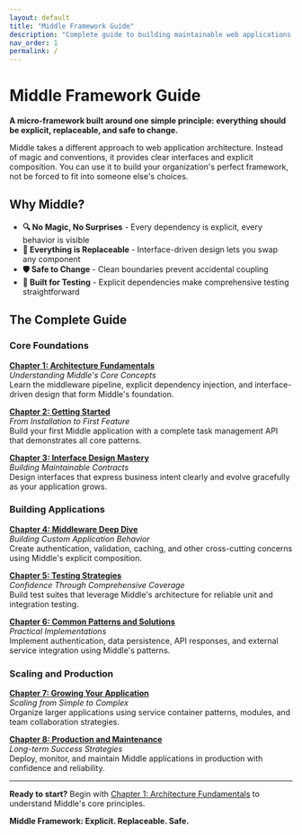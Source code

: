 ```yaml
---
layout: default
title: "Middle Framework Guide"
description: "Complete guide to building maintainable web applications with explicit architecture"
nav_order: 1
permalink: /
---
```


# Middle Framework Guide

**A micro-framework built around one simple principle: everything should be explicit, replaceable, and safe to change.**

Middle takes a different approach to web application architecture. Instead of magic and conventions, it provides clear interfaces and explicit composition. You can use it to build your organization's perfect framework, not be forced to fit into someone else's choices.

## Why Middle?

- **🔍 No Magic, No Surprises** - Every dependency is explicit, every behavior is visible
- **🔧 Everything is Replaceable** - Interface-driven design lets you swap any component
- **🛡️ Safe to Change** - Clean boundaries prevent accidental coupling
- **🧪 Built for Testing** - Explicit dependencies make comprehensive testing straightforward

## The Complete Guide

### Core Foundations
**[Chapter 1: Architecture Fundamentals](chapter1)**  
*Understanding Middle's Core Concepts*  
Learn the middleware pipeline, explicit dependency injection, and interface-driven design that form Middle's foundation.

**[Chapter 2: Getting Started](chapter2)**  
*From Installation to First Feature*  
Build your first Middle application with a complete task management API that demonstrates all core patterns.

**[Chapter 3: Interface Design Mastery](chapter3)**  
*Building Maintainable Contracts*  
Design interfaces that express business intent clearly and evolve gracefully as your application grows.

### Building Applications
**[Chapter 4: Middleware Deep Dive](chapter4)**  
*Building Custom Application Behavior*  
Create authentication, validation, caching, and other cross-cutting concerns using Middle's explicit composition.

**[Chapter 5: Testing Strategies](chapter5)**  
*Confidence Through Comprehensive Coverage*  
Build test suites that leverage Middle's architecture for reliable unit and integration testing.

**[Chapter 6: Common Patterns and Solutions](chapter6)**  
*Practical Implementations*  
Implement authentication, data persistence, API responses, and external service integration using Middle's patterns.

### Scaling and Production
**[Chapter 7: Growing Your Application](chapter7)**  
*Scaling from Simple to Complex*  
Organize larger applications using service container patterns, modules, and team collaboration strategies.

**[Chapter 8: Production and Maintenance](chapter8)**  
*Long-term Success Strategies*  
Deploy, monitor, and maintain Middle applications in production with confidence and reliability.

---

**Ready to start?** Begin with [Chapter 1: Architecture Fundamentals](chapter1) to understand Middle's core principles.

**Middle Framework: Explicit. Replaceable. Safe.**